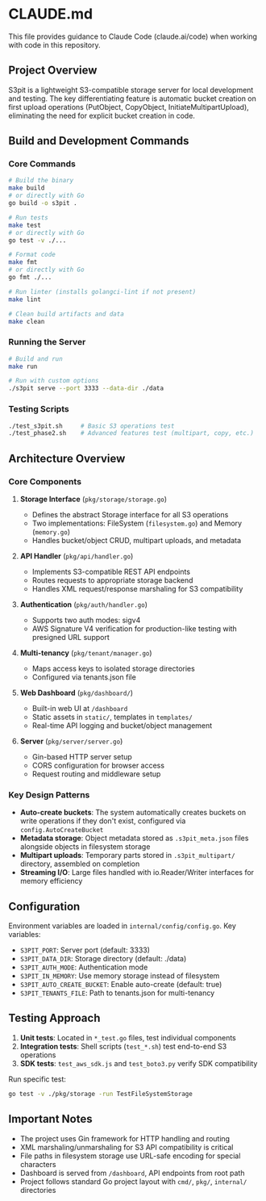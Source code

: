 # CLAUDE.md

This file provides guidance to Claude Code (claude.ai/code) when working with code in this repository.

## Project Overview

S3pit is a lightweight S3-compatible storage server for local development and testing. The key differentiating feature is automatic bucket creation on first upload operations (PutObject, CopyObject, InitiateMultipartUpload), eliminating the need for explicit bucket creation in code.

## Build and Development Commands

### Core Commands
```bash
# Build the binary
make build
# or directly with Go
go build -o s3pit .

# Run tests
make test
# or directly with Go
go test -v ./...

# Format code
make fmt
# or directly with Go
go fmt ./...

# Run linter (installs golangci-lint if not present)
make lint

# Clean build artifacts and data
make clean
```

### Running the Server
```bash
# Build and run
make run

# Run with custom options
./s3pit serve --port 3333 --data-dir ./data

```

### Testing Scripts
```bash
./test_s3pit.sh     # Basic S3 operations test
./test_phase2.sh    # Advanced features test (multipart, copy, etc.)
```

## Architecture Overview

### Core Components

1. **Storage Interface** (`pkg/storage/storage.go`)
   - Defines the abstract Storage interface for all S3 operations
   - Two implementations: FileSystem (`filesystem.go`) and Memory (`memory.go`)
   - Handles bucket/object CRUD, multipart uploads, and metadata

2. **API Handler** (`pkg/api/handler.go`)
   - Implements S3-compatible REST API endpoints
   - Routes requests to appropriate storage backend
   - Handles XML request/response marshaling for S3 compatibility

3. **Authentication** (`pkg/auth/handler.go`)
   - Supports two auth modes: sigv4
   - AWS Signature V4 verification for production-like testing with presigned URL support

4. **Multi-tenancy** (`pkg/tenant/manager.go`)
   - Maps access keys to isolated storage directories
   - Configured via tenants.json file

5. **Web Dashboard** (`pkg/dashboard/`)
   - Built-in web UI at `/dashboard`
   - Static assets in `static/`, templates in `templates/`
   - Real-time API logging and bucket/object management

6. **Server** (`pkg/server/server.go`)
   - Gin-based HTTP server setup
   - CORS configuration for browser access
   - Request routing and middleware setup

### Key Design Patterns

- **Auto-create buckets**: The system automatically creates buckets on write operations if they don't exist, configured via `config.AutoCreateBucket`
- **Metadata storage**: Object metadata stored as `.s3pit_meta.json` files alongside objects in filesystem storage
- **Multipart uploads**: Temporary parts stored in `.s3pit_multipart/` directory, assembled on completion
- **Streaming I/O**: Large files handled with io.Reader/Writer interfaces for memory efficiency

## Configuration

Environment variables are loaded in `internal/config/config.go`. Key variables:
- `S3PIT_PORT`: Server port (default: 3333)
- `S3PIT_DATA_DIR`: Storage directory (default: ./data)
- `S3PIT_AUTH_MODE`: Authentication mode
- `S3PIT_IN_MEMORY`: Use memory storage instead of filesystem
- `S3PIT_AUTO_CREATE_BUCKET`: Enable auto-create (default: true)
- `S3PIT_TENANTS_FILE`: Path to tenants.json for multi-tenancy

## Testing Approach

1. **Unit tests**: Located in `*_test.go` files, test individual components
2. **Integration tests**: Shell scripts (`test_*.sh`) test end-to-end S3 operations
3. **SDK tests**: `test_aws_sdk.js` and `test_boto3.py` verify SDK compatibility

Run specific test:
```bash
go test -v ./pkg/storage -run TestFileSystemStorage
```

## Important Notes

- The project uses Gin framework for HTTP handling and routing
- XML marshaling/unmarshaling for S3 API compatibility is critical
- File paths in filesystem storage use URL-safe encoding for special characters
- Dashboard is served from `/dashboard`, API endpoints from root path
- Project follows standard Go project layout with `cmd/`, `pkg/`, `internal/` directories